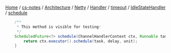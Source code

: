 [Home](https://mengxianbin.github.io) /
[cs-notes](https://mengxianbin.github.io/cs-notes/site) /
[Architecture](https://mengxianbin.github.io/cs-notes/site/Architecture) /
[Netty](https://mengxianbin.github.io/cs-notes/site/Architecture/Netty) /
[Handler](https://mengxianbin.github.io/cs-notes/site/Architecture/Netty/Handler) /
[timeout](https://mengxianbin.github.io/cs-notes/site/Architecture/Netty/Handler/timeout) /
[IdleStateHandler](https://mengxianbin.github.io/cs-notes/site/Architecture/Netty/Handler/timeout/IdleStateHandler) /
[schedule](https://mengxianbin.github.io/cs-notes/site/Architecture/Netty/Handler/timeout/IdleStateHandler/schedule)

```java
    /**
     * This method is visible for testing!
     */
    ScheduledFuture<?> schedule(ChannelHandlerContext ctx, Runnable task, long delay, TimeUnit unit) {
        return ctx.executor().schedule(task, delay, unit);
    }
```
